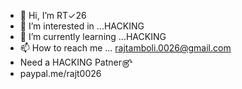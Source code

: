 - 👋 Hi, I’m RT✓26
- 👀 I’m interested in ...HACKING
- 🌱 I’m currently learning ...HACKING
- 📫 How to reach me ... rajtamboli.0026@gmail.com
- Need a HACKING Patner௹
- paypal.me/rajt0026

